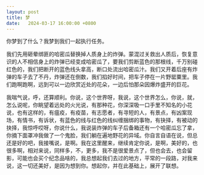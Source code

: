 ```yaml
---
layout: post
title: 梦
date:   2024-03-17 16:00:00 +0800
---
```


你梦到了什么？我梦到我们一起执行任务。  

我们先用砸晕绑匪的哈密瓜替换掉人质身上的炸弹。蒙混过关救出人质后，恢复意识的人不相信身上的炸弹已经变成哈密瓜了，要我们剪断蓝色的那根线，千万别碰红色的，我们把断开的蓝色线头拿高，断口处流出哈密瓜汁。我们又开着后座有炸弹的车子去了不丹，炸弹还在倒数，我们掐好时间，把车子停在一片野罂粟里。我们跑啊跑啊，远到可以一边欣赏近处的花朵，一边后怕那朵因爆炸盛开的巨花。

我喘气说，呼，还算顺利。你说，这个世界呀，我说，这个世界怎么，你说，就，怎么说呢，你眺望着远处的火光说，有那种花，你深深吸一口手里不知名的小花说，也有这样的，有瘟疫，有疫苗，有志愿者，有寻短的人，有景点，有凶案现场，有情书，有诉状，有蓝色的线与红色的线纠缠捆绑的事物，有抉择，有被动的抉择，我惊呼哎呀，你说什么，我说装炸弹的车子后备箱还有一个哈密瓜忘了拿，你摘下面罩冲我做了一个鬼脸，我们躺在遍地野花的异域。你自言自语在说，但总还是好的吧，我接嘴说，是啊。我在这里醒来，继续肯定你说，是啊，美好的，也很多啊，相对来说，同样多，不，更多，我不是很爱景点了，但也会去，也会留影，可能也会买个纪念品啥的，我总想起我们去过的地方，平常的一段路，对我来说，这一切还美好，是因为想到你。想起你，并在此基础上，展开了联想。 
